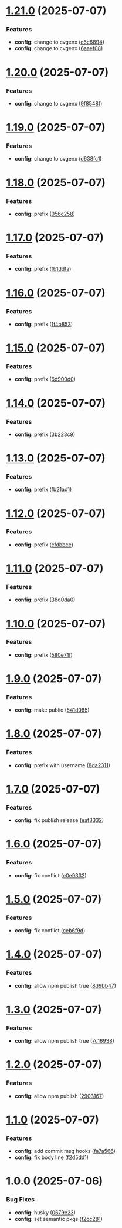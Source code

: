# [1.21.0](https://github.com/mrh-jishan/cvgenx/compare/v1.20.0...v1.21.0) (2025-07-07)


### Features

* **config:** change to cvgenx ([c6c8894](https://github.com/mrh-jishan/cvgenx/commit/c6c8894097a57682da917b0deebc08d8b6d5b194))
* **config:** change to cvgenx ([6aaef08](https://github.com/mrh-jishan/cvgenx/commit/6aaef085ff9431611fb5289470af5c6584696ee6))

# [1.20.0](https://github.com/mrh-jishan/csvgen/compare/v1.19.0...v1.20.0) (2025-07-07)


### Features

* **config:** change to cvgenx ([9f8548f](https://github.com/mrh-jishan/csvgen/commit/9f8548f7d1a1618dbbd3837515c5799a0be75fea))

# [1.19.0](https://github.com/mrh-jishan/csvgen/compare/v1.18.0...v1.19.0) (2025-07-07)


### Features

* **config:** change to cvgenx ([d638fc1](https://github.com/mrh-jishan/csvgen/commit/d638fc185bbaa746a70ac493529bf15cf110beee))

# [1.18.0](https://github.com/mrh-jishan/csvgen/compare/v1.17.0...v1.18.0) (2025-07-07)


### Features

* **config:** prefix ([056c258](https://github.com/mrh-jishan/csvgen/commit/056c258b13859e78e7438cb0a9713dc73dc5f681))

# [1.17.0](https://github.com/mrh-jishan/csvgen/compare/v1.16.0...v1.17.0) (2025-07-07)


### Features

* **config:** prefix ([fb1ddfa](https://github.com/mrh-jishan/csvgen/commit/fb1ddfab8e5807e03bc79eaacbd2cd6d16c46c62))

# [1.16.0](https://github.com/mrh-jishan/csvgen/compare/v1.15.0...v1.16.0) (2025-07-07)


### Features

* **config:** prefix ([1f4b853](https://github.com/mrh-jishan/csvgen/commit/1f4b8530843c1bee611e76632a2ec602241d8a24))

# [1.15.0](https://github.com/mrh-jishan/csvgen/compare/v1.14.0...v1.15.0) (2025-07-07)


### Features

* **config:** prefix ([6d900d0](https://github.com/mrh-jishan/csvgen/commit/6d900d0f69b22e75e8cebc3ace82b47219f7841a))

# [1.14.0](https://github.com/mrh-jishan/csvgen/compare/v1.13.0...v1.14.0) (2025-07-07)


### Features

* **config:** prefix ([3b223c9](https://github.com/mrh-jishan/csvgen/commit/3b223c96ef7a9cb10307d6febeb1214927ebf37e))

# [1.13.0](https://github.com/mrh-jishan/csvgen/compare/v1.12.0...v1.13.0) (2025-07-07)


### Features

* **config:** prefix ([fb21ad1](https://github.com/mrh-jishan/csvgen/commit/fb21ad15281851f056b1baa27c87329fd3eafbac))

# [1.12.0](https://github.com/mrh-jishan/csvgen/compare/v1.11.0...v1.12.0) (2025-07-07)


### Features

* **config:** prefix ([cfdbbce](https://github.com/mrh-jishan/csvgen/commit/cfdbbceafdc9088fb970134f8a69fd97297948c2))

# [1.11.0](https://github.com/mrh-jishan/csvgen/compare/v1.10.0...v1.11.0) (2025-07-07)


### Features

* **config:** prefix ([38d0da0](https://github.com/mrh-jishan/csvgen/commit/38d0da03f2252e59524ea6356c303088c0e84ba5))

# [1.10.0](https://github.com/mrh-jishan/csvgen/compare/v1.9.0...v1.10.0) (2025-07-07)


### Features

* **config:** prefix ([580e71f](https://github.com/mrh-jishan/csvgen/commit/580e71f419fb1dd2372a1d826677fa78f32f38db))

# [1.9.0](https://github.com/mrh-jishan/csvgen/compare/v1.8.0...v1.9.0) (2025-07-07)


### Features

* **config:** make public ([541d065](https://github.com/mrh-jishan/csvgen/commit/541d06571d9910ff000427703256253737a6d0a6))

# [1.8.0](https://github.com/mrh-jishan/csvgen/compare/v1.7.0...v1.8.0) (2025-07-07)


### Features

* **config:** prefix with username ([8da2311](https://github.com/mrh-jishan/csvgen/commit/8da2311eeaa08bba039361ee6b4aa1c99b287559))

# [1.7.0](https://github.com/mrh-jishan/csvgen/compare/v1.6.0...v1.7.0) (2025-07-07)


### Features

* **config:** fix publish release ([eaf3332](https://github.com/mrh-jishan/csvgen/commit/eaf33322e6524a13e20e355fb072e0db8dfcc56b))

# [1.6.0](https://github.com/mrh-jishan/csvgen/compare/v1.5.0...v1.6.0) (2025-07-07)


### Features

* **config:** fix conflict ([e0e9332](https://github.com/mrh-jishan/csvgen/commit/e0e93328c363fc6ab813147fde532f45129b1367))

# [1.5.0](https://github.com/mrh-jishan/csvgen/compare/v1.4.0...v1.5.0) (2025-07-07)


### Features

* **config:** fix conflict ([ceb6f9d](https://github.com/mrh-jishan/csvgen/commit/ceb6f9d0ff89da8449622e685f1f69525928916b))

# [1.4.0](https://github.com/mrh-jishan/csvgen/compare/v1.3.0...v1.4.0) (2025-07-07)


### Features

* **config:** allow npm publish true ([8d9bb47](https://github.com/mrh-jishan/csvgen/commit/8d9bb477beae94fcd97521d1a6b44aa37ccc2a49))

# [1.3.0](https://github.com/mrh-jishan/csvgen/compare/v1.2.0...v1.3.0) (2025-07-07)


### Features

* **config:** allow npm publish true ([7c16938](https://github.com/mrh-jishan/csvgen/commit/7c1693891d6aa1af125640e60dbbe5f4860108a0))

# [1.2.0](https://github.com/mrh-jishan/csvgen/compare/v1.1.0...v1.2.0) (2025-07-07)


### Features

* **config:** allow npm publish ([2903167](https://github.com/mrh-jishan/csvgen/commit/290316748d128e2d9cfbbac5296c83c2755d0fef))

# [1.1.0](https://github.com/mrh-jishan/csvgen/compare/v1.0.0...v1.1.0) (2025-07-07)


### Features

* **config:** add commit msg hooks ([fa7a566](https://github.com/mrh-jishan/csvgen/commit/fa7a566827e1c99671c2f9d4d56f3f3222afabf0))
* **config:** fix body line ([f2d5dd1](https://github.com/mrh-jishan/csvgen/commit/f2d5dd1a9528ab90fd41f9ceb33dc60c97e1f488))

# 1.0.0 (2025-07-06)


### Bug Fixes

* **config:**  husky ([0679e23](https://github.com/mrh-jishan/csvgen/commit/0679e23362ce8657cf82e27e81a7ea0971fcc75e))
* **config:** set semantic pkgs ([f2cc281](https://github.com/mrh-jishan/csvgen/commit/f2cc281b40045acafba82ff6c5debf8b6c36db50))
